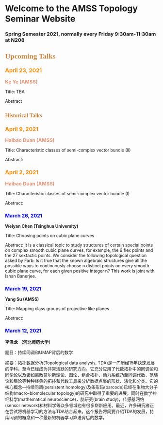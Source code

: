 # Welcome to the AMSS Topology Seminar Website 

### Spring Semester 2021, normally every Friday 9:30am-11:30am at N208 

## <font color=Peru size=5 face="黑体">Upcoming Talks</font>

### <font color=Darkorange size=4>April 23, 2021</font>
**<font color=DarkSalmon size=3>Ke Ye (AMSS)</font>**

Title: TBA

Abstract


## <font color=Peru size=4 face="黑体">Historical Talks</font>

### <font color=Darkorange size=4>April 9, 2021</font>
**<font color=DarkSalmon size=3>Haibao Duan (AMSS)</font>**

Title: Characteristic classes of semi-complex vector bundle (II)

Abstract:


### <font color=Darkorange size=4>April 2, 2021</font>
**<font color=DarkSalmon size=3>Haibao Duan (AMSS)</font>**


Title: Characteristic classes of semi-complex vector bundle (I)

Abstract:

### <font color=blue>March 26, 2021</font>
**Weiyan Chen (Tsinghua University)**

Title: Choosing points on cubic plane curves

Abstract: It is a classical topic to study structures of certain special points on complex smooth cubic plane curves, for example, the 9 flex points and the 27 sextactic points. We consider the following topological question asked by Farb: Is it true that the known algebraic structures give all the possible ways to continuously choose n distinct points on every smooth cubic plane curve, for each given positive integer n? This work is joint with Ishan Banerjee.


### <font color=blue>March 19, 2021</font>
**Yang Su (AMSS)**

Title: Mapping class groups of projective like planes

Abstract:


### <font color=blue>March 12, 2021</font>
**李泽龙 （河北师范大学）**

题目：持续同调和UMAP背后的数学

摘要：拓扑数据分析(Topological data analysis, TDA)是一门历经15年快速发展的学科，至今已经成为非常活跃的研究方向。它充分应用了代数拓扑中的同调论和同伦论以及诸如离散莫尔斯理论、图论、组合拓扑、动力系统乃至同调代数、范畴论和层论等种种经典的拓扑和代数工具来分析数据点集的形状、演化和分类。它的核心概念--持续同调(persistent homology)及条形码(barcode)已经在生物大分子结构(macro-biomolecular topology)的研究中取得了重要的进展，同时在数学神经科学(mathematical neuroscience)，脑研究(brain study)，传感器网络(sensor network)和材料学等众多领域也有很多崭新应用。最近，许多研究者正在尝试将机器学习的方法与TDA结合起来。这个报告将简要介绍TDA的发展，持续同调的概念和一种最新的机器学习算法背后的数学。


